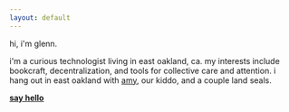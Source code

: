 ```yaml
---
layout: default
---
```


hi, i'm glenn.

i'm a curious technologist living in east oakland, ca. my interests include bookcraft, decentralization, and tools for collective care and attention. i hang out in east oakland with [amy](https://amyrwong.org), our kiddo, and a couple land seals.  

[**say hello**](/contact)